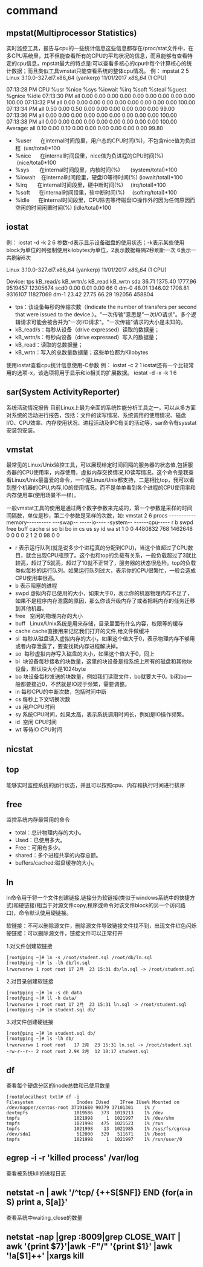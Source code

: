 # command

## mpstat(Multiprocessor Statistics)
实时监控工具，报告与cpu的一些统计信息这些信息都存在/proc/stat文件中，在多CPU系统里，其不但能查看所有的CPU的平均状况的信息，而且能够有查看特定的cpu信息，mpstat最大的特点是:可以查看多核心的cpu中每个计算核心的统计数据；而且类似工具vmstat只能查看系统的整体cpu情况。
例：
	mpstat 2 5
Linux 3.10.0-327.el7.x86_64 (yankerp)   11/01/2017      _x86_64_        (1 CPU)

07:13:28 PM  CPU    %usr   %nice    %sys %iowait    %irq   %soft  %steal  %guest  %gnice   %idle
07:13:30 PM  all    0.00    0.00    0.00    0.00    0.00    0.00    0.00    0.00    0.00  100.00
07:13:32 PM  all    0.00    0.00    0.00    0.00    0.00    0.00    0.00    0.00    0.00  100.00
07:13:34 PM  all    0.50    0.00    0.50    0.00    0.00    0.00    0.00    0.00    0.00   99.00
07:13:36 PM  all    0.00    0.00    0.00    0.00    0.00    0.00    0.00    0.00    0.00  100.00
07:13:38 PM  all    0.00    0.00    0.00    0.00    0.00    0.00    0.00    0.00    0.00  100.00
Average:     all    0.10    0.00    0.10    0.00    0.00    0.00    0.00    0.00    0.00   99.80

- %user      在internal时间段里，用户态的CPU时间(%)，不包含nice值为负进程  (usr/total)*100
- %nice      在internal时间段里，nice值为负进程的CPU时间(%)   (nice/total)*100
- %sys       在internal时间段里，内核时间(%)       (system/total)*100
- %iowait    在internal时间段里，硬盘IO等待时间(%) (iowait/total)*100
- %irq       在internal时间段里，硬中断时间(%)     (irq/total)*100
- %soft      在internal时间段里，软中断时间(%)     (softirq/total)*100
- %idle      在internal时间段里，CPU除去等待磁盘IO操作外的因为任何原因而空闲的时间闲置时间(%) (idle/total)*100


## iostat

例： iostat -d -k 2 6
参数-d表示显示设备磁盘的使用状态；-k表示某些使用block为单位的列强制使用kilobytes为单位，2表示数据每隔2秒刷新一次 6表示一共刷新6次

Linux 3.10.0-327.el7.x86_64 (yankerp)   11/01/2017      _x86_64_        (1 CPU)

Device:            tps    kB_read/s    kB_wrtn/s    kB_read    kB_wrtn
sda              36.71      1375.40      1777.96    9519457   12305674
scd0              0.00         0.01         0.00         66          0
dm-0             48.01      1346.02      1708.81    9316107   11827069
dm-1             23.42        27.75        66.29     192056     458804

- tps：该设备每秒的传输次数（Indicate the number of transfers per second that were issued to the device.）。"一次传输"意思是"一次I/O请求"。多个逻辑请求可能会被合并为"一次I/O请求"。"一次传输"请求的大小是未知的。
- kB_read/s：每秒从设备（drive expressed）读取的数据量；
- kB_wrtn/s：每秒向设备（drive expressed）写入的数据量；
- kB_read：读取的总数据量；
- kB_wrtn：写入的总数量数据量；这些单位都为Kilobytes

使用iostat查看cpu统计信息使用-C参数 例： iostat -c 2 1
iostat还有一个比较常用的选项-x，该选项将用于显示和io相关的扩展数据。
iostat -d -x -k 1 6


## sar(System ActivityReporter)
系统活动情况报告 目前Linux上最为全面的系统性能分析工具之一，可以从多方面对系统的活动进行报告，包括：文件的读写情况、系统调用的使用情况、磁盘I/O、CPU效率、内存使用状况、进程活动及IPC有关的活动等，sar命令有sysstat安装包安装。

## vmstat
最常见的Linux/Unix监控工具，可以展现给定时间间隔的服务器的状态值,包括服务器的CPU使用率，内存使用，虚拟内存交换情况,IO读写情况。这个命令是我查看Linux/Unix最喜爱的命令，一个是Linux/Unix都支持，二是相比top，我可以看到整个机器的CPU,内存,IO的使用情况，而不是单单看到各个进程的CPU使用率和内存使用率(使用场景不一样)。

一般vmstat工具的使用是通过两个数字参数来完成的，第一个参数是采样的时间间隔数，单位是秒，第二个参数是采样的次数，如: vmstat  2 6 
procs -----------memory---------- ---swap-- -----io---- -system-- ------cpu-----
 r  b   swpd   free   buff  cache   si   so    bi    bo   in   cs us sy id wa st
 1  0      0 4480832    768 1462648  0    0     0     0    2    1  2  0 98  0  0

- r 表示运行队列(就是说多少个进程真的分配到CPU)，当这个值超过了CPU数目，就会出现CPU瓶颈了。这个也和top的负载有关系，一般负载超过了3就比较高，超过了5就高，超过了10就不正常了，服务器的状态很危险。top的负载类似每秒的运行队列。如果运行队列过大，表示你的CPU很繁忙，一般会造成CPU使用率很高。
- b 表示阻塞的进程
- swpd 虚拟内存已使用的大小，如果大于0，表示你的机器物理内存不足了，如果不是程序内存泄露的原因，那么你该升级内存了或者把耗内存的任务迁移到其他机器。
- free   空闲的物理内存的大小
- buff   Linux/Unix系统是用来存储，目录里面有什么内容，权限等的缓存
- cache cache直接用来记忆我们打开的文件,给文件做缓冲
- si  每秒从磁盘读入虚拟内存的大小，如果这个值大于0，表示物理内存不够用或者内存泄露了，要查找耗内存进程解决掉。
- so  每秒虚拟内存写入磁盘的大小，如果这个值大于0，同上
- bi  块设备每秒接收的块数量，这里的块设备是指系统上所有的磁盘和其他块设备，默认块大小是1024byte
- bo 块设备每秒发送的块数量，例如我们读取文件，bo就要大于0。bi和bo一般都要接近0，不然就是IO过于频繁，需要调整。
- in 每秒CPU的中断次数，包括时间中断
- cs 每秒上下文切换次数
- us 用户CPU时间
- sy 系统CPU时间，如果太高，表示系统调用时间长，例如是IO操作频繁。
- id  空闲 CPU时间
- wt 等待IO CPU时间

## nicstat


## top
能够实时监控系统的运行状态，并且可以按照cpu、内存和执行时间进行排序

## free
监控系统内存最常用的命令

- total：总计物理内存的大小。
- Used：已使用多大。
- Free：可用有多少。
- shared：多个进程共享的内存总额。
- buffers/cached:磁盘缓存的大小。

## ln
ln命令用于将一个文件创建链接,链接分为软链接(类似于windows系统中的快捷方式)和硬链接(相当于对源文件copy,程序或命令对该文件block的另一个访问路口)，命令默认使用硬链接。

软链接：不可以删除源文件，删除源文件导致链接文件找不到，出现文件红色闪烁
硬链接：可以删除源文件，链接文件可以正常打开

1.对文件创建软链接
```
[root@ping ~]# ln -s /root/student.sql /root/db/ln.sql
[root@ping ~]# ls -lh db/ln.sql
lrwxrwxrwx 1 root root 17 2月  23 15:31 db/ln.sql -> /root/student.sql
```

2.对目录创建软链接
```
[root@ping ~]# ln -s db data
[root@ping ~]# ll -h data/
lrwxrwxrwx 1 root root 17 2月  23 15:31 ln.sql -> /root/student.sql
[root@ping ~]# ln student.sql db/
```

3.对文件创建硬链接
```
[root@ping ~]# ln student.sql db/
[root@ping ~]# ls -lh db/
lrwxrwxrwx 1 root root   17 2月  23 15:31 ln.sql -> /root/student.sql
-rw-r--r-- 2 root root 2.9K 2月  12 10:17 student.sql
```

## df

查看每个硬盘分区的inode总数和已使用数量
```
[root@localhost txt]# df -i
Filesystem                Inodes IUsed    IFree IUse% Mounted on
/dev/mapper/centos-root 37191680 90379 37101301    1% /
devtmpfs                 1019586   373  1019213    1% /dev
tmpfs                    1021998     1  1021997    1% /dev/shm
tmpfs                    1021998   475  1021523    1% /run
tmpfs                    1021998    13  1021985    1% /sys/fs/cgroup
/dev/sda1                 512000   329   511671    1% /boot
tmpfs                    1021998     1  1021997    1% /run/user/0
```

## egrep -i -r 'killed process' /var/log
查看被系统kill的进程日志

## netstat -n | awk '/^tcp/ {++S[$NF]} END {for(a in S) print a, S[a]}' 
查看系统中waiting_close的数量

## netstat -nap |grep :8009|grep CLOSE_WAIT | awk '{print $7}'|awk -F"\/" '{print $1}' |awk '!a[$1]++'  |xargs kill 